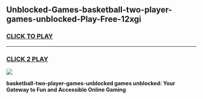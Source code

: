 
## Unblocked-Games-basketball-two-player-games-unblocked-Play-Free-12xgi
<h3>
<a href="https://premium76.site?title=basketball-two-player-games-unblocked&ref=12A">CLICK TO PLAY</a></h3>
<hr>

<h3>
<a href="https://premium76.site?title=basketball-two-player-games-unblocked&ref=12A">CLICK 2 PLAY</a>
  
</h3>

<a href="https://premium76.site?title=basketball-two-player-games-unblocked&ref=12A"><img src="https://clearcache.store/games.png"></a>


**basketball-two-player-games-unblocked games unblocked: Your Gateway to Fun and Accessible Online Gaming**
